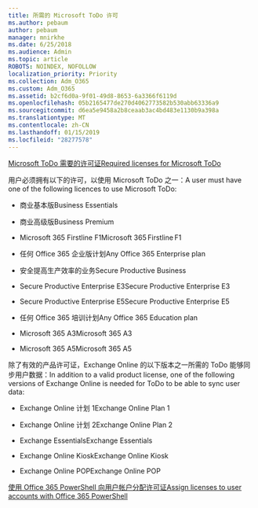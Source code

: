 ```yaml
---
title: 所需的 Microsoft ToDo 许可
ms.author: pebaum
author: pebaum
manager: mnirkhe
ms.date: 6/25/2018
ms.audience: Admin
ms.topic: article
ROBOTS: NOINDEX, NOFOLLOW
localization_priority: Priority
ms.collection: Adm_O365
ms.custom: Adm_O365
ms.assetid: b2cf6d0a-9f01-49d8-8653-6a3366f6119d
ms.openlocfilehash: 05b2165477de270d4062773582b530abb63336a9
ms.sourcegitcommit: d6ea5e9458a2b8ceaab3ac4bd483e1130b9a398a
ms.translationtype: MT
ms.contentlocale: zh-CN
ms.lasthandoff: 01/15/2019
ms.locfileid: "28277578"
---
```

[<span data-ttu-id="299e7-102">Microsoft ToDo 需要的许可证</span><span class="sxs-lookup"><span data-stu-id="299e7-102">Required licenses for Microsoft ToDo</span></span>](https://support.office.com/article/381e9d1b-c500-49b5-973e-890fd86528d7.aspx)
  
<span data-ttu-id="299e7-103">用户必须拥有以下的许可，以使用 Microsoft ToDo 之一：</span><span class="sxs-lookup"><span data-stu-id="299e7-103">A user must have one of the following licences to use Microsoft ToDo:</span></span>
  
- <span data-ttu-id="299e7-104">商业基本版</span><span class="sxs-lookup"><span data-stu-id="299e7-104">Business Essentials</span></span>
    
- <span data-ttu-id="299e7-105">商业高级版</span><span class="sxs-lookup"><span data-stu-id="299e7-105">Business Premium</span></span>
    
- <span data-ttu-id="299e7-106">Microsoft 365 Firstline F1</span><span class="sxs-lookup"><span data-stu-id="299e7-106">Microsoft 365 Firstline F1</span></span>
    
- <span data-ttu-id="299e7-107">任何 Office 365 企业版计划</span><span class="sxs-lookup"><span data-stu-id="299e7-107">Any Office 365 Enterprise plan</span></span>
    
- <span data-ttu-id="299e7-108">安全提高生产效率的业务</span><span class="sxs-lookup"><span data-stu-id="299e7-108">Secure Productive Business</span></span>
    
- <span data-ttu-id="299e7-109">Secure Productive Enterprise E3</span><span class="sxs-lookup"><span data-stu-id="299e7-109">Secure Productive Enterprise E3</span></span>
    
- <span data-ttu-id="299e7-110">Secure Productive Enterprise E5</span><span class="sxs-lookup"><span data-stu-id="299e7-110">Secure Productive Enterprise E5</span></span>
    
- <span data-ttu-id="299e7-111">任何 Office 365 培训计划</span><span class="sxs-lookup"><span data-stu-id="299e7-111">Any Office 365 Education plan</span></span>
    
- <span data-ttu-id="299e7-112">Microsoft 365 A3</span><span class="sxs-lookup"><span data-stu-id="299e7-112">Microsoft 365 A3</span></span>
    
- <span data-ttu-id="299e7-113">Microsoft 365 A5</span><span class="sxs-lookup"><span data-stu-id="299e7-113">Microsoft 365 A5</span></span>
    
<span data-ttu-id="299e7-114">除了有效的产品许可证，Exchange Online 的以下版本之一所需的 ToDo 能够同步用户数据：</span><span class="sxs-lookup"><span data-stu-id="299e7-114">In addition to a valid product license, one of the following versions of Exchange Online is needed for ToDo to be able to sync user data:</span></span> 
  
- <span data-ttu-id="299e7-115">Exchange Online 计划 1</span><span class="sxs-lookup"><span data-stu-id="299e7-115">Exchange Online Plan 1</span></span>
    
- <span data-ttu-id="299e7-116">Exchange Online 计划 2</span><span class="sxs-lookup"><span data-stu-id="299e7-116">Exchange Online Plan 2</span></span>
    
- <span data-ttu-id="299e7-117">Exchange Essentials</span><span class="sxs-lookup"><span data-stu-id="299e7-117">Exchange Essentials</span></span>
    
- <span data-ttu-id="299e7-118">Exchange Online Kiosk</span><span class="sxs-lookup"><span data-stu-id="299e7-118">Exchange Online Kiosk</span></span>
    
- <span data-ttu-id="299e7-119">Exchange Online POP</span><span class="sxs-lookup"><span data-stu-id="299e7-119">Exchange Online POP</span></span>
    
[<span data-ttu-id="299e7-120">使用 Office 365 PowerShell 向用户帐户分配许可证</span><span class="sxs-lookup"><span data-stu-id="299e7-120">Assign licenses to user accounts with Office 365 PowerShell</span></span>](https://docs.microsoft.com/en-us/office365/enterprise/powershell/assign-licenses-to-user-accounts-with-office-365-powershell )
  

